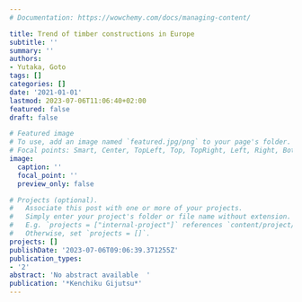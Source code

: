 ```yaml
---
# Documentation: https://wowchemy.com/docs/managing-content/

title: Trend of timber constructions in Europe
subtitle: ''
summary: ''
authors:
- Yutaka, Goto
tags: []
categories: []
date: '2021-01-01'
lastmod: 2023-07-06T11:06:40+02:00
featured: false
draft: false

# Featured image
# To use, add an image named `featured.jpg/png` to your page's folder.
# Focal points: Smart, Center, TopLeft, Top, TopRight, Left, Right, BottomLeft, Bottom, BottomRight.
image:
  caption: ''
  focal_point: ''
  preview_only: false

# Projects (optional).
#   Associate this post with one or more of your projects.
#   Simply enter your project's folder or file name without extension.
#   E.g. `projects = ["internal-project"]` references `content/project/deep-learning/index.md`.
#   Otherwise, set `projects = []`.
projects: []
publishDate: '2023-07-06T09:06:39.371255Z'
publication_types:
- '2'
abstract: 'No abstract available  '
publication: '*Kenchiku Gijutsu*'
---
```

